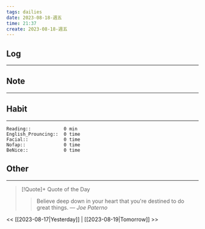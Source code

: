 ```yaml
---
tags: dailies  
date: 2023-08-18-週五
time: 21:37
create: 2023-08-18-週五
---
```


## Log
---

## Note
---

## Habit
---
```
Reading::            0 min
English_Prouncing::  0 time
Facial::             0 time
Nofap::              0 time
BeNice::             0 time

```
## Other
---

> [!Quote]+ Quote of the Day
> > Believe deep down in your heart that you're destined to do great things.
> — <cite>Joe Paterno</cite>

<< [[2023-08-17|Yesterday]] | [[2023-08-19|Tomorrow]] >>